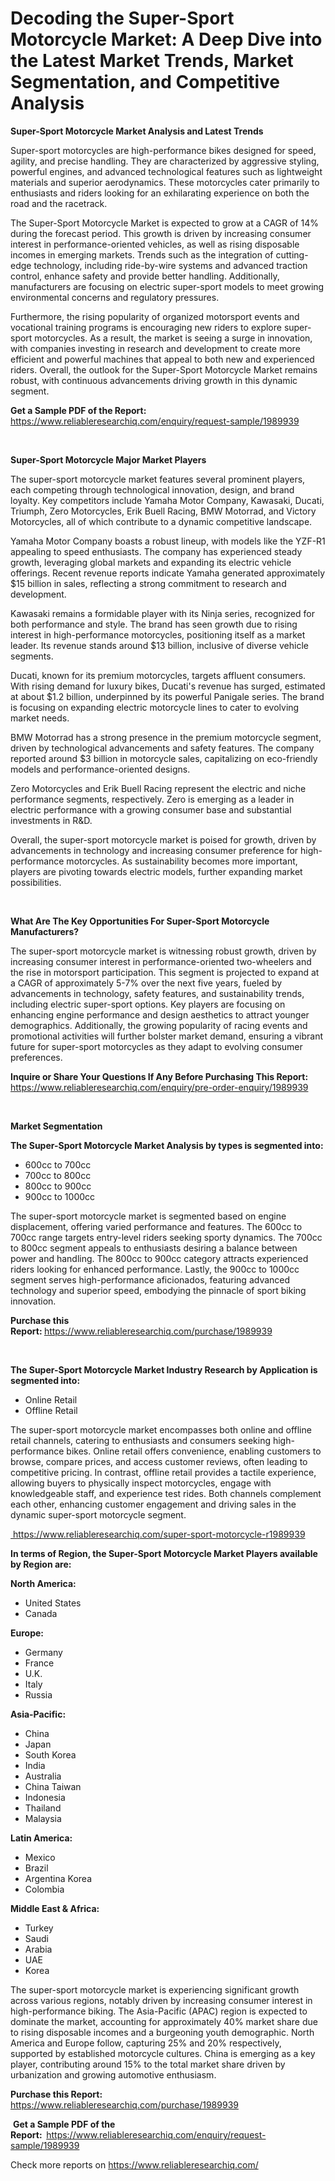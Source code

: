 <p><h1>Decoding the Super-Sport Motorcycle Market: A Deep Dive into the Latest Market Trends, Market Segmentation, and Competitive Analysis</h1></p><p><strong>Super-Sport Motorcycle Market Analysis and Latest Trends</strong></p>
<p><p>Super-sport motorcycles are high-performance bikes designed for speed, agility, and precise handling. They are characterized by aggressive styling, powerful engines, and advanced technological features such as lightweight materials and superior aerodynamics. These motorcycles cater primarily to enthusiasts and riders looking for an exhilarating experience on both the road and the racetrack.</p><p>The Super-Sport Motorcycle Market is expected to grow at a CAGR of 14% during the forecast period. This growth is driven by increasing consumer interest in performance-oriented vehicles, as well as rising disposable incomes in emerging markets. Trends such as the integration of cutting-edge technology, including ride-by-wire systems and advanced traction control, enhance safety and provide better handling. Additionally, manufacturers are focusing on electric super-sport models to meet growing environmental concerns and regulatory pressures.</p><p>Furthermore, the rising popularity of organized motorsport events and vocational training programs is encouraging new riders to explore super-sport motorcycles. As a result, the market is seeing a surge in innovation, with companies investing in research and development to create more efficient and powerful machines that appeal to both new and experienced riders. Overall, the outlook for the Super-Sport Motorcycle Market remains robust, with continuous advancements driving growth in this dynamic segment.</p></p>
<p><strong>Get a Sample PDF of the Report:&nbsp;</strong> <a href="https://www.reliableresearchiq.com/enquiry/request-sample/1989939?utm_campaign=2463&utm_medium=2&utm_source=Github&utm_content=ia&utm_term=31032025&utm_id=super-sport-motorcycle">https://www.reliableresearchiq.com/enquiry/request-sample/1989939</a></p>
<p>&nbsp;</p>
<p><strong>Super-Sport Motorcycle Major Market Players</strong></p>
<p><p>The super-sport motorcycle market features several prominent players, each competing through technological innovation, design, and brand loyalty. Key competitors include Yamaha Motor Company, Kawasaki, Ducati, Triumph, Zero Motorcycles, Erik Buell Racing, BMW Motorrad, and Victory Motorcycles, all of which contribute to a dynamic competitive landscape.</p><p>Yamaha Motor Company boasts a robust lineup, with models like the YZF-R1 appealing to speed enthusiasts. The company has experienced steady growth, leveraging global markets and expanding its electric vehicle offerings. Recent revenue reports indicate Yamaha generated approximately $15 billion in sales, reflecting a strong commitment to research and development.</p><p>Kawasaki remains a formidable player with its Ninja series, recognized for both performance and style. The brand has seen growth due to rising interest in high-performance motorcycles, positioning itself as a market leader. Its revenue stands around $13 billion, inclusive of diverse vehicle segments.</p><p>Ducati, known for its premium motorcycles, targets affluent consumers. With rising demand for luxury bikes, Ducati's revenue has surged, estimated at about $1.2 billion, underpinned by its powerful Panigale series. The brand is focusing on expanding electric motorcycle lines to cater to evolving market needs.</p><p>BMW Motorrad has a strong presence in the premium motorcycle segment, driven by technological advancements and safety features. The company reported around $3 billion in motorcycle sales, capitalizing on eco-friendly models and performance-oriented designs.</p><p>Zero Motorcycles and Erik Buell Racing represent the electric and niche performance segments, respectively. Zero is emerging as a leader in electric performance with a growing consumer base and substantial investments in R&D.</p><p>Overall, the super-sport motorcycle market is poised for growth, driven by advancements in technology and increasing consumer preference for high-performance motorcycles. As sustainability becomes more important, players are pivoting towards electric models, further expanding market possibilities.</p></p>
<p>&nbsp;</p>
<p><strong>What Are The Key Opportunities For Super-Sport Motorcycle Manufacturers?</strong></p>
<p><p>The super-sport motorcycle market is witnessing robust growth, driven by increasing consumer interest in performance-oriented two-wheelers and the rise in motorsport participation. This segment is projected to expand at a CAGR of approximately 5-7% over the next five years, fueled by advancements in technology, safety features, and sustainability trends, including electric super-sport options. Key players are focusing on enhancing engine performance and design aesthetics to attract younger demographics. Additionally, the growing popularity of racing events and promotional activities will further bolster market demand, ensuring a vibrant future for super-sport motorcycles as they adapt to evolving consumer preferences.</p></p>
<p><strong>Inquire or Share Your Questions If Any Before Purchasing This Report:</strong> <a href="https://www.reliableresearchiq.com/enquiry/pre-order-enquiry/1989939?utm_campaign=2463&utm_medium=2&utm_source=Github&utm_content=ia&utm_term=31032025&utm_id=super-sport-motorcycle">https://www.reliableresearchiq.com/enquiry/pre-order-enquiry/1989939</a></p>
<p>&nbsp;</p>
<p><strong>Market Segmentation</strong></p>
<p><strong>The Super-Sport Motorcycle Market Analysis by types is segmented into:</strong></p>
<p><ul><li>600cc to 700cc</li><li>700cc to 800cc</li><li>800cc to 900cc</li><li>900cc to 1000cc</li></ul></p>
<p><p>The super-sport motorcycle market is segmented based on engine displacement, offering varied performance and features. The 600cc to 700cc range targets entry-level riders seeking sporty dynamics. The 700cc to 800cc segment appeals to enthusiasts desiring a balance between power and handling. The 800cc to 900cc category attracts experienced riders looking for enhanced performance. Lastly, the 900cc to 1000cc segment serves high-performance aficionados, featuring advanced technology and superior speed, embodying the pinnacle of sport biking innovation.</p></p>
<p><strong>Purchase this Report:&nbsp;</strong><a href="https://www.reliableresearchiq.com/purchase/1989939?utm_campaign=2463&utm_medium=2&utm_source=Github&utm_content=ia&utm_term=31032025&utm_id=super-sport-motorcycle">https://www.reliableresearchiq.com/purchase/1989939</a></p>
<p>&nbsp;</p>
<p><strong>The Super-Sport Motorcycle Market Industry Research by Application is segmented into:</strong></p>
<p><ul><li>Online Retail</li><li>Offline Retail</li></ul></p>
<p><p>The super-sport motorcycle market encompasses both online and offline retail channels, catering to enthusiasts and consumers seeking high-performance bikes. Online retail offers convenience, enabling customers to browse, compare prices, and access customer reviews, often leading to competitive pricing. In contrast, offline retail provides a tactile experience, allowing buyers to physically inspect motorcycles, engage with knowledgeable staff, and experience test rides. Both channels complement each other, enhancing customer engagement and driving sales in the dynamic super-sport motorcycle segment.</p></p>
<p><a href="https://www.reliableresearchiq.com/super-sport-motorcycle-r1989939?utm_campaign=2463&utm_medium=2&utm_source=Github&utm_content=ia&utm_term=31032025&utm_id=super-sport-motorcycle">&nbsp;https://www.reliableresearchiq.com/super-sport-motorcycle-r1989939</a></p>
<p><strong>In terms of Region, the Super-Sport Motorcycle Market Players available by Region are:</strong></p>
<p>
    <p> <strong> North America: </strong>
        <ul>
            <li>United States</li>
            <li>Canada</li>
        </ul>
        </p> 
    <p> <strong> Europe: </strong>
        <ul>
            <li>Germany</li>
            <li>France</li>
            <li>U.K.</li>
            <li>Italy</li>
            <li>Russia</li>
        </ul>
        </p> 
    <p> <strong> Asia-Pacific: </strong>
        <ul>
            <li>China</li>
            <li>Japan</li>
            <li>South Korea</li>
            <li>India</li>
            <li>Australia</li>
            <li>China Taiwan</li>
            <li>Indonesia</li>
            <li>Thailand</li>
            <li>Malaysia</li>
        </ul>
        </p> 
    <p> <strong> Latin America: </strong>
        <ul>
            <li>Mexico</li>
            <li>Brazil</li>
            <li>Argentina Korea</li>
            <li>Colombia</li>
        </ul>
        </p> 
    <p> <strong> Middle East & Africa: </strong>
        <ul>
            <li>Turkey</li>
            <li>Saudi</li>
            <li>Arabia</li>
            <li>UAE</li>
            <li>Korea</li>
        </ul>
    </p>
    </p>
<p><p>The super-sport motorcycle market is experiencing significant growth across various regions, notably driven by increasing consumer interest in high-performance biking. The Asia-Pacific (APAC) region is expected to dominate the market, accounting for approximately 40% market share due to rising disposable incomes and a burgeoning youth demographic. North America and Europe follow, capturing 25% and 20% respectively, supported by established motorcycle cultures. China is emerging as a key player, contributing around 15% to the total market share driven by urbanization and growing automotive enthusiasm.</p></p>
<p><strong>Purchase this Report: </strong><a href="https://www.reliableresearchiq.com/purchase/1989939?utm_campaign=2463&utm_medium=2&utm_source=Github&utm_content=ia&utm_term=31032025&utm_id=super-sport-motorcycle">https://www.reliableresearchiq.com/purchase/1989939</a></p>
<p>&nbsp;<strong>Get a Sample PDF of the Report:&nbsp;&nbsp;</strong><a href="https://www.reliableresearchiq.com/enquiry/request-sample/1989939?utm_campaign=2463&utm_medium=2&utm_source=Github&utm_content=ia&utm_term=31032025&utm_id=super-sport-motorcycle">https://www.reliableresearchiq.com/enquiry/request-sample/1989939</a></p>
<p><strong></strong></p>
<p>Check more reports on <a href="https://www.reliableresearchiq.com/?utm_campaign=2463&utm_medium=2&utm_source=Github&utm_content=ia&utm_term=31032025&utm_id=super-sport-motorcycle">https://www.reliableresearchiq.com/</a></p>